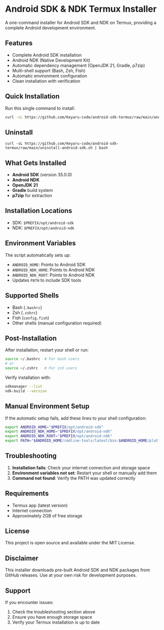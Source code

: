 # Android SDK & NDK Termux Installer

A one-command installer for Android SDK and NDK on Termux, providing a complete Android development environment.

## Features

- Complete Android SDK installation
- Android NDK (Native Development Kit)
- Automatic dependency management (OpenJDK 21, Gradle, p7zip)
- Multi-shell support (Bash, Zsh, Fish)
- Automatic environment configuration
- Clean installation with verification

## Quick Installation

Run this single command to install:

```bash
curl -sL https://github.com/Keyaru-code/android-sdk-termux/raw/main/android-sdk.sh | bash
```

## Uninstall 
```
curl -sL https://github.com/Keyaru-code/android-sdk-termux/raw/main/uninstall-android-sdk.sh | bash
```

## What Gets Installed

- **Android SDK** (version 35.0.0)
- **Android NDK** 
- **OpenJDK 21**
- **Gradle** build system
- **p7zip** for extraction

## Installation Locations

- SDK: `$PREFIX/opt/android-sdk`
- NDK: `$PREFIX/opt/android-ndk`

## Environment Variables

The script automatically sets up:
- `ANDROID_HOME`: Points to Android SDK
- `ANDROID_NDK_HOME`: Points to Android NDK  
- `ANDROID_NDK_ROOT`: Points to Android NDK
- Updates `PATH` to include SDK tools

## Supported Shells

- Bash (`.bashrc`)
- Zsh (`.zshrc`) 
- Fish (`config.fish`)
- Other shells (manual configuration required)

## Post-Installation

After installation, restart your shell or run:
```bash
source ~/.bashrc  # For bash users
# or
source ~/.zshrc   # For zsh users
```

Verify installation with:
```bash
sdkmanager --list
ndk-build --version
```

## Manual Environment Setup

If the automatic setup fails, add these lines to your shell configuration:

```bash
export ANDROID_HOME="$PREFIX/opt/android-sdk"
export ANDROID_NDK_HOME="$PREFIX/opt/android-ndk"
export ANDROID_NDK_ROOT="$PREFIX/opt/android-ndk"
export PATH="$ANDROID_HOME/cmdline-tools/latest/bin:$ANDROID_HOME/platform-tools:$ANDROID_NDK_HOME:$PATH"
```

## Troubleshooting

1. **Installation fails**: Check your internet connection and storage space
2. **Environment variables not set**: Restart your shell or manually add them
3. **Command not found**: Verify the PATH was updated correctly

## Requirements

- Termux app (latest version)
- Internet connection
- Approximately 2GB of free storage

## License

This project is open source and available under the MIT License.

## Disclaimer

This installer downloads pre-built Android SDK and NDK packages from GitHub releases. Use at your own risk for development purposes.

## Support

If you encounter issues:
1. Check the troubleshooting section above
2. Ensure you have enough storage space
3. Verify your Termux installation is up to date

